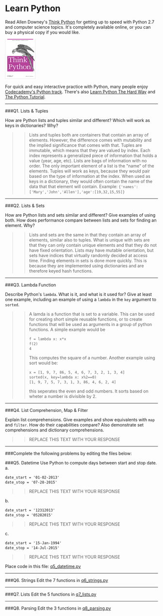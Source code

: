 # Learn Python

Read Allen Downey's [Think Python](http://www.greenteapress.com/thinkpython/) for getting up to speed with Python 2.7 and computer science topics. It's completely available online, or you can buy a physical copy if you would like.

<a href="http://www.greenteapress.com/thinkpython/"><img src="img/think_python.png" style="width: 100px;" target="_blank"></a>

For quick and easy interactive practice with Python, many people enjoy [Codecademy's Python track](http://www.codecademy.com/en/tracks/python). There's also [Learn Python The Hard Way](http://learnpythonthehardway.org/book/) and [The Python Tutorial](https://docs.python.org/2/tutorial/).

---

###Q1. Lists &amp; Tuples

How are Python lists and tuples similar and different? Which will work as keys in dictionaries? Why?

>> Lists and tuples both are containers that contain an array of elements. However, the difference comes with mutability and the implied significance that comes with that. Tuples are immutable, which means that they are valued by index. Each index represents a generalized piece of information that holds a value (year, age, etc). Lists are bags of information with no order. The only important element of a list is the "name" of the elements. Tuples will work as keys, because they would pair based on the type of information at the index. When used as keys in a dictionary, they would often contain the name of the data that that element will contain. Example: ```{'names':['Mary','John','Allen'],'age':[19,32,15,55]}```

---

###Q2. Lists &amp; Sets

How are Python lists and sets similar and different? Give examples of using both. How does performance compare between lists and sets for finding an element. Why?

>> Lists and sets are the same in that they contain an array of elements, similar also to tuples. What is unique with sets are that they can only contain unique elements and that they do not have fixed orientation. Lists may have mutable orientation, but sets have indices that virtually randomly decided at access time. Finding elements in sets is done more quickly. This is because they are implemented using dictionaries and are therefore keyed hash functions. 

---

###Q3. Lambda Function

Describe Python's `lambda`. What is it, and what is it used for? Give at least one example, including an example of using a `lambda` in the `key` argument to `sorted`.

>> A lamda is a function that is set to a variable. This can be used for creating short simple reusable functions, or to create functions that will be used as arguments in a group of python functions. A simple example would be 
>>```
>>f = lambda x: x*x
>>f(2)
>>4
>>``` 
>>This computes the square of a number. 
>>Another example using sort would be:
>>```
>> x = [1, 9, 7, 86, 5, 4, 6, 7, 3, 2, 1, 3, 4]
>> sorted(x, key=lambda x: x%2==0)
>> [1, 9, 7, 5, 7, 3, 1, 3, 86, 4, 6, 2, 4]
>>```
>> this seperates the even and odd numbers. It sorts based on wheter a number is divisible by 2. 

---

###Q4. List Comprehension, Map &amp; Filter

Explain list comprehensions. Give examples and show equivalents with `map` and `filter`. How do their capabilities compare? Also demonstrate set comprehensions and dictionary comprehensions.

>> REPLACE THIS TEXT WITH YOUR RESPONSE

---

###Complete the following problems by editing the files below:

###Q5. Datetime
Use Python to compute days between start and stop date.   
a.  

```
date_start = '01-02-2013'    
date_stop = '07-28-2015'
```

>> REPLACE THIS TEXT WITH YOUR RESPONSE

b.  
```
date_start = '12312013'  
date_stop = '05282015'  
```

>> REPLACE THIS TEXT WITH YOUR RESPONSE

c.  
```
date_start = '15-Jan-1994'      
date_stop = '14-Jul-2015'  
```

>> REPLACE THIS TEXT WITH YOUR RESPONSE  

Place code in this file: [q5_datetime.py](python/q5_datetime.py)

---

###Q6. Strings
Edit the 7 functions in [q6_strings.py](python/q6_strings.py)

---

###Q7. Lists
Edit the 5 functions in [q7_lists.py](python/q7_lists.py)

---

###Q8. Parsing
Edit the 3 functions in [q8_parsing.py](python/q8_parsing.py)





